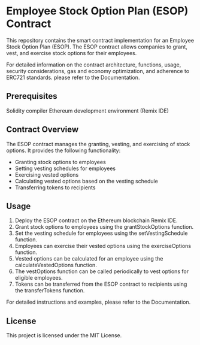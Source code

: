 # Employee Stock Option Plan (ESOP) Contract

This repository contains the smart contract implementation for an Employee Stock Option Plan (ESOP). The ESOP contract allows companies to grant, vest, and exercise stock options for their employees.

For detailed information on the contract architecture, functions, usage, security considerations, gas and economy optimization, and adherence to ERC721 standards.  please refer to the Documentation.

## Prerequisites
Solidity compiler
Ethereum development environment (Remix IDE)

## Contract Overview
The ESOP contract manages the granting, vesting, and exercising of stock options. It provides the following functionality:

+ Granting stock options to employees
+ Setting vesting schedules for employees
+ Exercising vested options
+ Calculating vested options based on the vesting schedule
+ Transferring tokens to recipients

## Usage
1. Deploy the ESOP contract on the Ethereum blockchain Remix IDE.
2. Grant stock options to employees using the grantStockOptions function.
3. Set the vesting schedule for employees using the setVestingSchedule function.
4. Employees can exercise their vested options using the exerciseOptions function.
5. Vested options can be calculated for an employee using the calculateVestedOptions function.
6. The vestOptions function can be called periodically to vest options for eligible employees.
7. Tokens can be transferred from the ESOP contract to recipients using the transferTokens function.

For detailed instructions and examples, please refer to the Documentation.

## License
This project is licensed under the MIT License.
